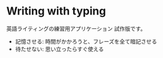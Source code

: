 # Writing with typing

英語ライティングの練習用アプリケーション 試作版です。

- 記憶させる: 時間がかかろうと、フレーズを全て暗記させる
- 待たせない: 思い立ったらすぐ使える
